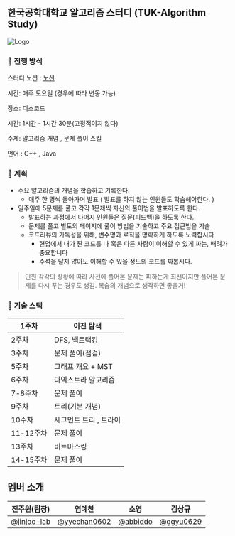 ## 한국공학대학교 알고리즘 스터디 (TUK-Algorithm Study)
![Logo](https://user-images.githubusercontent.com/84346055/283541708-ce80a932-6505-4c3d-9a22-1cb81677f657.jpg)

### 🎯 진행 방식

스터디 노션 : [노션](https://daisy-atmosphere-561.notion.site/f03d1be3139c41899226f75aa362b372?pvs=4)

시간: 매주 토요일 (경우에 따라 변동 가능)

장소: 디스코드

시간: 1시간 - 1시간 30분(고정적이지 않다)

주제: 알고리즘 개념 , 문제 풀이 스킬

언어 : C++ , Java

### 🎯 계획
- 주요 알고리즘의 개념을 학습하고 기록한다.
    - 매주 한 명씩 돌아가며 발표 ( 발표를 하지 않는 인원들도 학습해야한다. )
- 일주일에 5문제를 풀고 각각 1문제씩 자신의 풀이법을 발표하도록 한다.
    - 발표하는 과정에서 나머지 인원들은 질문(피드백)을 하도록 한다.
    - 문제를 풀고 별도의 페이지에 풀이 방법을 기술하고 주요 접근법을 기술
    - 코드리뷰의 가독성을 위해, 변수명과 로직을 명확하게 하도록 노력합시다
        - 현업에서 내가 짠 코드를 나 혹은 다른 사람이 이해할 수 있게 짜는, 배려가 중요합니다
        - 주석을 달지 않아도 이해할 수 있을 정도의 코드를 짜봅시다.

> 인원 각각의 상황에 따라 사전에 풀어본 문제는 피하는게 최선이지만 풀어본 문제를 다시 푸는 경우도 생김. 복습의 개념으로 생각하면 좋을거!
> 

### 📱 기술 스택

| 1주차 | 이진 탐색 |
| --- | --- |
| 2주차 | DFS, 백트랙킹 |
| 3주차 | 문제 풀이(점검)  |
| 5주차 | 그래프 개요 + MST |
| 6주차 | 다익스트라 알고리즘 |
| 7-8주차 | 문제 풀이 |
| 9주차 | 트리(기본 개념) |
| 10주차 | 세그먼트 트리 , 트라이 |
| 11-12주차 | 문제 풀이 |
| 13주차 | 비트마스킹 |
| 14-15주차| 문제 풀이 |

## 멤버 소개
|진주원(팀장)|염예찬|소영|김상규|
|:----:|:----:|:----:|:----:|
|[@jinjoo-lab](https://github.com/jinjoo-lab)|[@yyechan0602](https://github.com/yyechan0602)|[@abbiddo](https://github.com/abbiddo)|[@ggyu0629](https://github.com/ggyu0629)|
